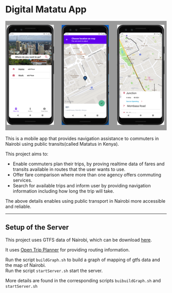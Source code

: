 # Digital Matatu App  
![Screenshots of the some screens of the app](hero-image.png)

This is a mobile app that provides navigation assistance to commuters in Nairobi using public transits(called Matatus in Kenya).

This project aims to:
  - Enable commuters plan their trips, by proving realtime data of fares and transits available in routes that the user wants to use.
  - Offer fare comparison where more than one agency offers commuting services.
  - Search for available trips and inform user by providing navigation information including how long the trip will take.

The above details enables using public transport in Nairobi more accessible and reliable.

  - - -  
  
Setup of the Server
------------------
This project uses GTFS data of Nairobi, which can be download [here](http://www.digitalmatatus.com/).

It uses [Open Trip Planner](https://www.opentripplanner.org/) for providing routing information.

Run the script ```buildGraph.sh``` to build a graph of mapping of gtfs data and the map of Nairobi.  
Run the script ```startServer.sh``` start the server.  

More details are found in the corresponding scripts ```buibuildGraph.sh``` and ```startServer.sh```
  


